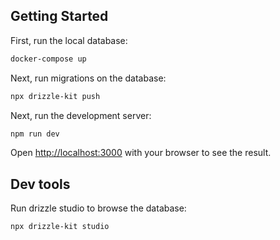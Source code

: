 
## Getting Started

First, run the local database:
```bash
docker-compose up 
```

Next, run migrations on the database:
```bash
npx drizzle-kit push
```

Next, run the development server:

```bash
npm run dev
```

Open [http://localhost:3000](http://localhost:3000) with your browser to see the result.

## Dev tools

Run drizzle studio to browse the database:
```base
npx drizzle-kit studio
```
